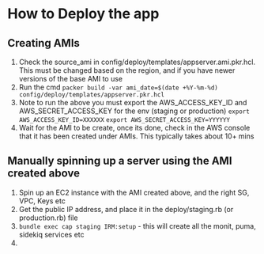 # How to Deploy the app 

## Creating AMIs 
1. Check the source_ami in config/deploy/templates/appserver.ami.pkr.hcl. This must be changed based on the region, and if you have newer versions of the base AMI to use
2. Run the cmd 
`packer build -var ami_date=$(date +%Y-%m-%d) config/deploy/templates/appserver.pkr.hcl`
3. Note to run the above you must export the AWS_ACCESS_KEY_ID and AWS_SECRET_ACCESS_KEY for the env (staging or production)
`export AWS_ACCESS_KEY_ID=XXXXXX`
`export AWS_SECRET_ACCESS_KEY=YYYYYY`
4. Wait for the AMI to be create, once its done, check in the AWS console that it has been created under AMIs. This typically takes about 10+ mins

## Manually spinning up a server using the AMI created above
1. Spin up an EC2 instance with the AMI created above, and the right SG, VPC, Keys etc
2. Get the public IP address, and place it in the deploy/staging.rb (or production.rb) file
3. `bundle exec cap staging IRM:setup` - this will create all the monit, puma, sidekiq services etc
4. 
